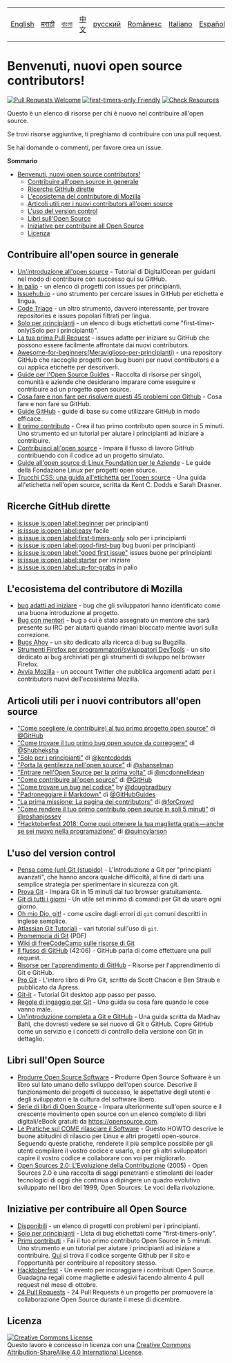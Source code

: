 <table>
    <tr>
        <!-- Do not translate this table -->
        <td><a href="./README.md"> English </a></td>
        <td><a href="./README-MR.md"> मराठी </a></td>
        <td><a href="./README-BN.md"> বাংলা </a></td>
        <td><a href="./README-ZH.md"> 中文 </a></td>
        <td><a href="./README-RU.md"> русский </a></td>
        <td><a href="./README-RO.md"> Românesc </a></td>
        <td><a href="./README-IT.md"> Italiano </a></td>
        <td><a href="./README-ES.md"> Español </a></td>
        <td><a href="./README-pt-BR.md"> Português (BR) </a></td>
        <td><a href="./README-DE.md"> Deutsch </a></td>
        <td><a href="./README-GR.md"> Ελληνικά </a></td>
        <td><a href="./README-FR.md"> Français </a></td>
        <td><a href="./README-TR.md"> Turkish </a></td>
        <td><a href="./README-KO.md"> 한국어 </a></td>
        <td><a href="./README-HE.md"> עברית </a></td>
    </tr>
</table>

# Benvenuti, nuovi open source contributors!

[![Pull Requests Welcome](https://img.shields.io/badge/PRs-welcome-brightgreen.svg?style=flat)](http://makeapullrequest.com)
[![first-timers-only Friendly](https://img.shields.io/badge/first--timers--only-friendly-blue.svg)](http://www.firsttimersonly.com/)
[![Check Resources](https://github.com/freeCodeCamp/how-to-contribute-to-open-source/actions/workflows/test.yml/badge.svg)](https://github.com/freeCodeCamp/how-to-contribute-to-open-source/actions/workflows/test.yml)

Questo è un elenco di risorse per chi è nuovo nel contribuire all'open source.

Se trovi risorse aggiuntive, ti preghiamo di contribuire con una pull request.

Se hai domande o commenti, per favore crea un issue.

**Sommario**
- [Benvenuti, nuovi open source contributors!](#benvenuti-nuovi-open-source-contributors)
  - [Contribuire all'open source in generale](#contribuire-allopen-source-in-generale)
  - [Ricerche GitHub dirette](#ricerche-github-dirette)
  - [L'ecosistema del contributore di Mozilla](#lecosistema-del-contributore-di-mozilla)
  - [Articoli utili per i nuovi contributors all'open source](#articoli-utili-per-i-nuovi-contributors-allopen-source)
  - [L'uso del version control](#luso-del-version-control)
  - [Libri sull'Open Source](#libri-sullopen-source)
  - [Iniziative per contribuire all Open Source](#iniziative-per-contribuire-all-open-source)
  - [Licenza](#licenza)

## Contribuire all'open source in generale

- [Un'introduzione all'open source](https://www.digitalocean.com/community/tutorial_series/an-introduction-to-open-source) - Tutorial di DigitalOcean per guidarti nel modo di contribuire con successo qui su GitHub.
- [In palio](http://up-for-grabs.net/#/) - un elenco di progetti con issues per principianti.
- [Issuehub.io](http://issuehub.pro/) - uno strumento per cercare issues in GitHub per etichetta e lingua.
- [Code Triage](https://www.codetriage.com/) - un altro strumento, davvero interessante, per trovare repositories e issues popolari filtrati per lingua.
- [Solo per principianti](http://www.firsttimersonly.com/) - un elenco di bugs etichettati come "first-timer-only(Solo per i principianti)".
- [La tua prima Pull Request](https://twitter.com/yourfirstpr) - issues adatte per iniziare su GitHub che possono essere facilmente affrontate dai nuovi contributors.
- [Awesome-for-beginners(Meraviglioso-per-principianti)](https://github.com/MunGell/awesome-for-beginners) - una repository GitHub che raccoglie progetti con bug buoni per nuovi contributors e a cui applica etichette per descriverli.
- [Guide per l'Open Source Guides](https://opensource.guide/) - Raccolta di risorse per singoli, comunità e aziende che desiderano imparare come eseguire e contribuire ad un progetto open source.
- [Cosa fare e non fare per risolvere questi 45 problemi con Github](https://hackernoon.com/45-github-issues-dos-and-donts-dfec9ab4b612) - Cosa fare e non fare su GitHub.
- [Guide GitHub](https://docs.github.com/en) - guide di base su come utilizzare GitHub in modo efficace.
- [Il primo contributo](https://firstcontributions.github.io/) - Crea il tuo primo contributo open source in 5 minuti. Uno strumento ed un tutorial per aiutare i principianti ad iniziare a contribuire.
- [Contribuisci all'open source](https://github.com/danthareja/contribute-to-open-source) - Impara il flusso di lavoro GitHub contribuendo con il codice ad un progetto simulato.
- [Guide all'open source di Linux Foundation per le Aziende](https://www.linuxfoundation.org/resources/open-source-guides) - Le guide della Fondazione Linux per progetti open source.
- [Trucchi CSS: una guida all'etichetta per l'open source](https://css-tricks.com/open-source-etiquette-guidebook/) - Una guida all'etichetta nell'open source, scritta da Kent C. Dodds e Sarah Drasner.

## Ricerche GitHub dirette

- [is:issue is:open label:beginner](https://github.com/search?utf8=%E2%9C%93&q=is%3Aissue+is%3Aopen+label%3Abeginner) per principianti
- [is:issue is:open label:easy](https://github.com/search?utf8=%E2%9C%93&q=is%3Aissue+is%3Aopen+label%3Aeasy) facile
- [is:issue is:open label:first-timers-only](https://github.com/search?utf8=%E2%9C%93&q=is%3Aissue+is%3Aopen+label%3Afirst-timers-only) solo per i principianti
- [is:issue is:open label:good-first-bug](https://github.com/search?utf8=%E2%9C%93&q=is%3Aissue+is%3Aopen+label%3Agood-first-bug) bug buoni per principianti
- [is:issue is:open label:"good first issue"](https://github.com/search?utf8=%E2%9C%93&q=is%3Aissue+is%3Aopen+label%3A"good+first+issue") issues buone per principianti
- [is:issue is:open label:starter](https://github.com/search?utf8=%E2%9C%93&q=is%3Aissue+is%3Aopen+label%3Astarter) per iniziare
- [is:issue is:open label:up-for-grabs](https://github.com/search?utf8=%E2%9C%93&q=is%3Aissue+is%3Aopen+label%3Aup-for-grabs) in palio

## L'ecosistema del contributore di Mozilla

- [bug adatti ad iniziare](https://bugzilla.mozilla.org/buglist.cgi?quicksearch=sw:%22[good%20first%20bug]%22&limit=0) - bug che gli sviluppatori hanno identificato come una buona introduzione al progetto.
- [Bug con mentori](https://bugzilla.mozilla.org/buglist.cgi?quicksearch=mentor%3A%40) - bug a cui è stato assegnato un mentore che sarà presente su IRC per aiutarti quando rimani bloccato mentre lavori sulla correzione.
- [Bugs Ahoy](http://www.joshmatthews.net/bugsahoy/) - un sito dedicato alla ricerca di bug su Bugzilla.
- [Strumenti Firefox per programmatori/sviluppatori DevTools](http://firefox-dev.tools/) - un sito dedicato ai bug archiviati per gli strumenti di sviluppo nel browser Firefox.
- [Avvia Mozilla](https://twitter.com/StartMozilla) - un account Twitter che pubblica argomenti adatti per i contributors nuovi dell'ecosistema Mozilla.

## Articoli utili per i nuovi contributors all'open source

- ["Come scegliere (e contribuire) al tuo primo progetto open source"](https://github.com/collections/choosing-projects) di [@GitHub](https://github.com/github)
- ["Come trovare il tuo primo bug open source da correggere"](https://medium.freecodecamp.org/finding-your-first-open-source-project-or-bug-to-work-on-1712f651e5ba#.slc8i2h1l) di [@Shubheksha](https://github.com/Shubheksha)
- ["Solo per i principianti"](https://kentcdodds.com/blog/first-timers-only) di [@kentcdodds](https://github.com/kentcdodds)
- ["Porta la gentilezza nell'open source"](http://www.hanselman.com/blog/BringKindnessBackToOpenSource.aspx) di [@shanselman](https://github.com/shanselman)
- ["Entrare nell'Open Source per la prima volta"](https://www.nearform.com/blog/getting-into-open-source-for-the-first-time/) di [@mcdonnelldean](https://github.com/mcdonnelldean)
- ["Come contribuire all'open source"](https://opensource.guide/how-to-contribute/) di [@GitHub](https://github.com/github/opensource.guide)
- ["Come trovare un bug nel codice"](https://8thlight.com/insights/how-to-find-a-bug-in-your-code) by [@dougbradbury](https://twitter.com/dougbradbury)
- ["Padroneggiare il Markdown"](https://docs.github.com/features/mastering-markdown/) di [@GitHubGuides](https://docs.github.com/en)
- ["La prima missione: La pagina dei contributors"](https://forcrowd.medium.com/first-mission-contributors-page-df24e6e70705#.2v2g0no29) di [@forCrowd](https://github.com/forCrowd)
- ["Come rendere il tuo primo contributo open source in soli 5 minuti"](https://medium.freecodecamp.org/how-to-make-your-first-open-source-contribution-in-just-5-minutes-aaad1fc59c9a) di [@roshanjossey](https://medium.freecodecamp.org/@roshanjossey)
- ["Hacktoberfest 2018: Come puoi ottenere la tua maglietta gratis — anche se sei nuovo nella programazione"](https://medium.freecodecamp.org/hacktoberfest-2018-how-you-can-get-your-free-shirt-even-if-youre-new-to-coding-96080dd0b01b) di [@quincylarson](https://medium.freecodecamp.org/@quincylarson)

## L'uso del version control

- [Pensa come (un) Git (stupido)](https://think-like-a-git.net/) - L'Introduzione a Git per "principianti avanzati", che hanno ancora qualche difficoltà, al fine di darti una semplice strategia per sperimentare in sicurezza con git.
- [Prova Git](https://docs.github.com/en/get-started/quickstart/set-up-git) - Impara Git in 15 minuti dal tuo browser gratuitamente.
- [Git di tutti i giorni](https://git-scm.com/docs/giteveryday) - Un utile set minimo di comandi per Git da usare ogni giorno.
- [Oh mio Dio, git!](http://ohshitgit.com/) - come uscire dagli errori di `git` comuni descritti in inglese semplice.
- [Atlassian Git Tutoriali](https://www.atlassian.com/git/tutorials/) - vari tutorial sull'uso di `git`.
- [Promemoria di Git](https://education.github.com/git-cheat-sheet-education.pdf) (PDF)
- [Wiki di freeCodeCamp sulle risorse di Git](https://www.freecodecamp.org/forum/t/wiki-git-resources/13136)
- [Il flusso di GitHub](https://www.youtube.com/watch?v=juLIxo42A_s) (42:06) - GitHub parla di come effettuare una pull request.
- [Risorse per l'apprendimento di GitHub](https://help.github.com/articles/git-and-github-learning-resources/) - Risorse per l'apprendimento di Git e GitHub.
- [Pro Git](https://git-scm.com/book/en/v2) - L'intero libro di Pro Git, scritto da Scott Chacon e Ben Straub e pubblicato da Apress.
- [Git-it](https://github.com/jlord/git-it-electron) - Tutorial Git desktop app passo per passo.
- [Regole di ingaggio per Git](https://github.com/k88hudson/git-flight-rules) - Una guida su cosa fare quando le cose vanno male.
- [Un'introduzione completa a Git e GitHub](https://codeburst.io/git-good-part-a-e0d826286a2a) - Una guida scritta da Madhav Bahl, che dovresti vedere se sei nuovo di Git o GitHub. Copre GitHub come un servizio e i concetti di controllo della versione con Git in dettaglio.

## Libri sull'Open Source

- [Produrre Open Source Software](http://producingoss.com/) - Produrre Open Source Software è un libro sul lato umano dello sviluppo dell'open source. Descrive il funzionamento dei progetti di successo, le aspettative degli utenti e degli sviluppatori e la cultura del software libero.
- [Serie di libri di Open Source](https://opensource.com/resources/ebooks) - Impara ulteriormente sull'open source e il crescente movimento open source con un elenco completo di libri digitali/eBook gratuiti da https://opensource.com.
- [Le Pratiche sul COME rilasciare il Software](http://en.tldp.org/HOWTO/Software-Release-Practice-HOWTO/) - Questo HOWTO descrive le buone abitudini di rilascio per Linux e altri progetti open-source. Seguendo queste pratiche, renderete il più semplice possibile per gli utenti compilare il vostro codice e usarlo, e per gli altri sviluppatori capire il vostro codice e collaborare con voi per migliorarlo.
- [Open Sources 2.0: L'Evoluzione della Contribuzione](https://archive.org/details/opensources2.000diborich) (2005) - Open Sources 2.0 è una raccolta di saggi penetranti e stimolanti dei leader tecnologici di oggi che continua a dipingere un quadro evolutivo sviluppato nel libro del 1999, Open Sources: Le voci della rivoluzione.

## Iniziative per contribuire all Open Source

- [Disponibili](https://up-for-grabs.net/) - un elenco di progetti con problemi per i principianti.
- [Solo per principianti](https://www.firsttimersonly.com/) - Lista di bug etichettati come "first-timers-only".
- [Primi contributi](https://firstcontributions.github.io/) - Fai il tuo primo contributo Open Source in 5 minuti. Uno strumento e un tutorial per aiutare i principianti ad iniziare a contribuire. [Qui](https://github.com/firstcontributions/first-contributions) si trova il codice sorgente Github per il sito e l'opportunità per contribuire al repository stesso.
- [Hacktoberfest](https://hacktoberfest.digitalocean.com/) - Un evento per incoraggiare i contributi Open Source. Guadagna regali come magliette e adesivi facendo almento 4 pull request nel mese di ottobre.
- [24 Pull Requests](https://24pullrequests.com) - 24 Pull Requests è un progetto per promuovere la collaborazione Open Source durante il mese di dicembre.

## Licenza

<a rel="license" href="http://creativecommons.org/licenses/by-sa/4.0/"><img alt="Creative Commons License" style="border-width:0" src="https://i.creativecommons.org/l/by-sa/4.0/88x31.png" /></a><br />Questo lavoro è concesso in licenza con una <a rel="license" href="http://creativecommons.org/licenses/by-sa/4.0/">Creative Commons Attribution-ShareAlike 4.0 International License</a>.
